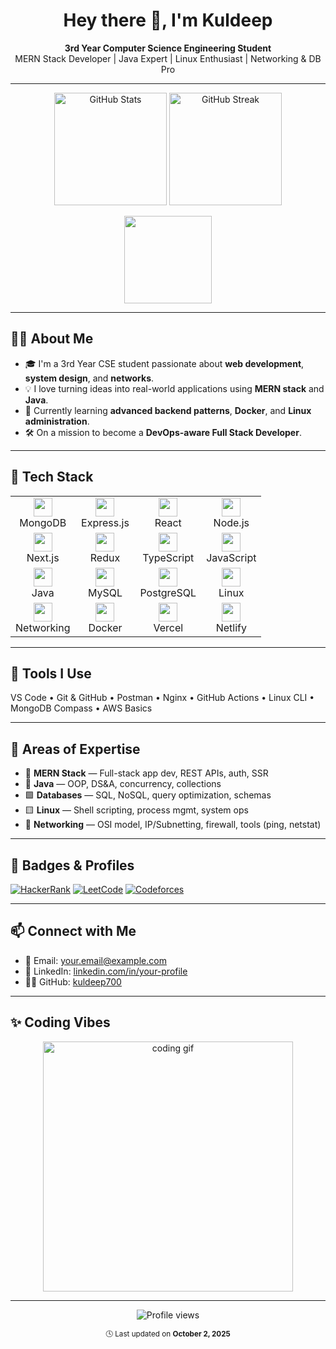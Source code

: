 <h1 align="center">Hey there 👋, I'm Kuldeep</h1>

<p align="center">
  <b>3rd Year Computer Science Engineering Student</b><br>
  MERN Stack Developer | Java Expert | Linux Enthusiast | Networking & DB Pro
</p>

---

<!-- GitHub Stats Section -->
<p align="center">
  <img src="https://github-readme-stats.vercel.app/api?username=kuldeep700&show_icons=true&theme=radical" height="180" alt="GitHub Stats" />
  <img src="https://github-readme-streak-stats.herokuapp.com/?user=kuldeep700&theme=radical" height="180" alt="GitHub Streak" />
</p>

<p align="center">
  <img src="https://github-readme-stats.vercel.app/api/top-langs/?username=kuldeep700&layout=compact&theme=radical" height="140" />
</p>

---

## 👨‍💻 About Me

- 🎓 I'm a 3rd Year CSE student passionate about **web development**, **system design**, and **networks**.
- 💡 I love turning ideas into real-world applications using **MERN stack** and **Java**.
- 🔁 Currently learning **advanced backend patterns**, **Docker**, and **Linux administration**.
- 🛠️ On a mission to become a **DevOps-aware Full Stack Developer**.

---

## 🚀 Tech Stack

<!-- Grid-based, uniform icon display -->
<div align="center">

<table>
  <tr>
    <td align="center" width="80">
      <img src="https://cdn.simpleicons.org/mongodb/47A248" width="30" height="30" /><br/>MongoDB
    </td>
    <td align="center" width="80">
      <img src="https://cdn.simpleicons.org/express/000000" width="30" height="30" /><br/>Express.js
    </td>
    <td align="center" width="80">
      <img src="https://cdn.simpleicons.org/react/61DAFB" width="30" height="30" /><br/>React
    </td>
    <td align="center" width="80">
      <img src="https://cdn.simpleicons.org/node.js/339933" width="30" height="30" /><br/>Node.js
    </td>
  </tr>
  <tr>
    <td align="center">
      <img src="https://cdn.simpleicons.org/next.js/000000" width="30" height="30" /><br/>Next.js
    </td>
    <td align="center">
      <img src="https://cdn.simpleicons.org/redux/764ABC" width="30" height="30" /><br/>Redux
    </td>
    <td align="center">
      <img src="https://cdn.simpleicons.org/typescript/3178C6" width="30" height="30" /><br/>TypeScript
    </td>
    <td align="center">
      <img src="https://cdn.simpleicons.org/javascript/F7DF1E" width="30" height="30" /><br/>JavaScript
    </td>
  </tr>
  <tr>
    <td align="center">
      <img src="https://cdn.simpleicons.org/java/007396" width="30" height="30" /><br/>Java
    </td>
    <td align="center">
      <img src="https://cdn.simpleicons.org/mysql/4479A1" width="30" height="30" /><br/>MySQL
    </td>
    <td align="center">
      <img src="https://cdn.simpleicons.org/postgresql/336791" width="30" height="30" /><br/>PostgreSQL
    </td>
    <td align="center">
      <img src="https://cdn.simpleicons.org/linux/FCC624" width="30" height="30" /><br/>Linux
    </td>
  </tr>
  <tr>
    <td align="center">
      <img src="https://cdn.simpleicons.org/cisco/1BA0D7" width="30" height="30" /><br/>Networking
    </td>
    <td align="center">
      <img src="https://cdn.simpleicons.org/docker/2496ED" width="30" height="30" /><br/>Docker
    </td>
    <td align="center">
      <img src="https://cdn.simpleicons.org/vercel/000000" width="30" height="30" /><br/>Vercel
    </td>
    <td align="center">
      <img src="https://cdn.simpleicons.org/netlify/00C7B7" width="30" height="30" /><br/>Netlify
    </td>
  </tr>
</table>

</div>

---

## 🔧 Tools I Use

VS Code • Git & GitHub • Postman • Nginx • GitHub Actions • Linux CLI • MongoDB Compass • AWS Basics

---

## 🧠 Areas of Expertise

- 🔷 **MERN Stack** — Full-stack app dev, REST APIs, auth, SSR
- 🔶 **Java** — OOP, DS&A, concurrency, collections
- 🟩 **Databases** — SQL, NoSQL, query optimization, schemas
- 🟨 **Linux** — Shell scripting, process mgmt, system ops
- 🔵 **Networking** — OSI model, IP/Subnetting, firewall, tools (ping, netstat)

---

## 🏅 Badges & Profiles

<p align="left">
  <a href="https://www.hackerrank.com/your_username"><img src="https://img.shields.io/badge/HackerRank-Profile-2EC866?logo=hackerrank&logoColor=white" alt="HackerRank" /></a>
  <a href="https://leetcode.com/your_username"><img src="https://img.shields.io/badge/LeetCode-Profile-orange?logo=leetcode&logoColor=white" alt="LeetCode" /></a>
  <a href="https://codeforces.com/profile/your_username"><img src="https://img.shields.io/badge/Codeforces-Handle-1F8ACB?logo=codeforces" alt="Codeforces" /></a>
</p>

---

## 📫 Connect with Me

- 📧 Email: [your.email@example.com](mailto:kuldeepkeshri08@gmail.com)
- 💼 LinkedIn: [linkedin.com/in/your-profile](https://linkedin.com/in/your-profile)
- 🧑‍💻 GitHub: [kuldeep700](https://github.com/kuldeep700)

---

## ✨ Coding Vibes

<p align="center">
  <img src="https://media.giphy.com/media/3oEjI6SIIHBdRxXI40/giphy.gif" alt="coding gif" width="400" />
</p>

---

<p align="center">
  <img src="https://komarev.com/ghpvc/?username=kuldeep700&style=flat-square&color=blue" alt="Profile views" />
</p>


<p align="center">
  <sub>🕓 Last updated on <strong>October 2, 2025</strong></sub>
</p>
